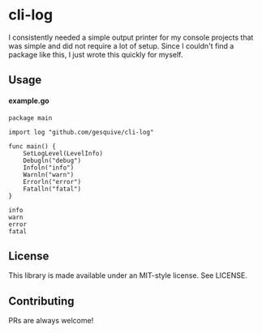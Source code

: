 # cli-log

I consistently needed a simple output printer for my console projects that was simple and did not require a lot of setup. Since I couldn't find a package like this, I just wrote this quickly for myself.

## Usage

#### example.go

```
package main

import log "github.com/gesquive/cli-log"

func main() {
    SetLogLevel(LevelInfo)
	Debugln("debug")
	Infoln("info")
	Warnln("warn")
	Errorln("error")
	Fatalln("fatal")
}
```

```
info
warn
error
fatal
```

## License

This library is made available under an MIT-style license. See LICENSE.

## Contributing

PRs are always welcome!
